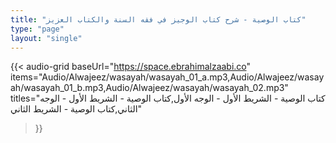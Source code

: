```yaml
---
title: "كتاب الوصية - شرح كتاب الوجيز في فقه السنة والكتاب العزيز"
type: "page"
layout: "single"
---
```


{{< audio-grid 
  baseUrl="https://space.ebrahimalzaabi.co"
  items="Audio/Alwajeez/wasayah/wasayah_01_a.mp3,Audio/Alwajeez/wasayah/wasayah_01_b.mp3,Audio/Alwajeez/wasayah/wasayah_02.mp3"
  titles="كتاب الوصية - الشريط الأول - الوجه الأول,كتاب الوصية - الشريط الأول - الوجه الثاني,كتاب الوصية - الشريط الثاني"
>}} 